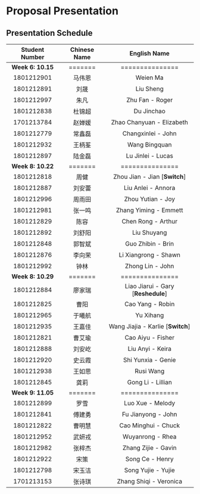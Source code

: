 # Proposal Presentation

## Presentation Schedule
Student Number | Chinese Name | English Name
:---:|:---:|:---:
**Week 6: 10.15** | ======= | ===============
1801212901 | 马伟恩 | Weien Ma
1801212891 | 刘晟 | Liu Sheng
1801212997 | 朱凡 | Zhu Fan - Roger
1801212838 | 杜锦超 | Du Jinchao
1701213784 | 赵婵媛 | Zhao Chanyuan - Elizabeth
1801212779 | 常鑫磊 | Changxinlei - John
1801212932 | 王柄荃 | Wang Bingquan
1801212897 | 陆金磊 | Lu Jinlei - Lucas
**Week 8: 10.22** | ======= | ===============
1801212818 | 周健 | Zhou Jian - Jian [**Switch**]
1801212887 | 刘安蕾 | Liu Anlei - Annora
1801212996 | 周雨田 | Zhou Yutian - Joy
1801212981 | 张一鸣 | Zhang Yiming - Emmett
1801212829 | 陈容 | Chen Rong - Arthur
1801212892 | 刘舒阳 | Liu Shuyang
1801212848 | 郭智斌 | Guo Zhibin - Brin
1801212876 | 李向荣 | Li Xiangrong  - Shawn
1801212992 | 钟林 | Zhong Lin - John
**Week 8: 10.29** | ======= | ===============
1801212884 | 廖家瑞 | Liao Jiarui - Gary [**Reshedule**]
1801212825 | 曹阳 | Cao Yang - Robin
1801212965 | 于曦航 | Yu Xihang
1801212935 | 王嘉佳 | Wang Jiajia - Karlie [**Switch**]
1801212821 | 曹艾瑜 | Cao Aiyu - Fisher
1801212888 | 刘安屹 | Liu Anyi - Keira
1801212920 | 史云霞 | Shi Yunxia - Genie
1801212938 | 王如思 | Rusi Wang
1801212845 | 龚莉 | Gong Li - Lillian
**Week 9: 11.05** | ======= | ===============
1801212899 | 罗雪 | Luo Xue - Melody
1801212841 | 傅建勇 | Fu Jianyong - John
1801212822 | 曹明慧 | Cao Minghui - Chuck
1801212952 | 武妍戎 | Wuyanrong - Rhea
1801212982 | 张梓杰 | Zhang Zijie - Gavin
1801212922 | 宋策 | Song Ce - Henry
1801212798 | 宋玉洁 | Song Yujie - Yujie
1701213153 | 张诗琪 | Zhang Shiqi - Veronica
